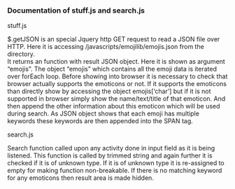 ###  Documentation of stuff.js and search.js

stuff.js

$.getJSON is an special Jquery http GET request to read a JSON file over HTTP. 
Here it is accessing /javascripts/emojilib/emojis.json from the directory.  
It returns an function with result JSON object. Here it is shown as argument “emojis”. 
The object “emojis” which contains all the emoji data is iterated over forEach loop. 
Before showing into browser it is necessary to check that browser actually supports the emoticons or not. 
If it supports the emoticons than directly show by accessing the object emojis[‘char’] but if it is not supported in browser simply show the name/text/title of that emoticon. 
And then append the other information about this emoticon which will be used during search. 
As JSON object shows that each emoji has multiple keywords these keywords are then appended into the SPAN tag.


search.js

Search function called upon any activity done in input field as it is being listened. 
This function is called by trimmed string and again further it is checked if it is of unknown type. 
If it is of unknown type it is re-assigned to empty for making function non-breakable. 
If there is no matching keyword for any emoticons then result area is made hidden.
